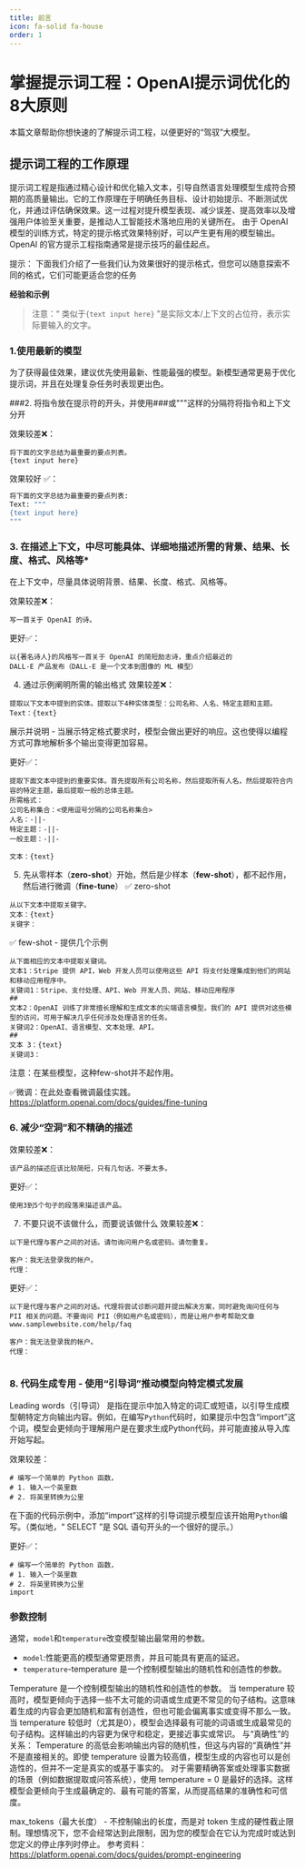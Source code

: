 ```yaml
---
title: 前言
icon: fa-solid fa-house
order: 1
---
```


# 掌握提示词工程：OpenAI提示词优化的8大原则

本篇文章帮助你想快速的了解提示词工程，以便更好的“驾驭”大模型。

## 提示词工程的工作原理
提示词工程是指通过精心设计和优化输入文本，引导自然语言处理模型生成符合预期的高质量输出。它的工作原理在于明确任务目标、设计初始提示、不断测试优化，并通过评估确保效果。这一过程对提升模型表现、减少误差、提高效率以及增强用户体验至关重要，是推动人工智能技术落地应用的关键所在。
由于 OpenAI模型的训练方式，特定的提示格式效果特别好，可以产生更有用的模型输出。​OpenAI 的官方提示工程指南通常是提示技巧的最佳起点。

提示：
下面我们介绍了一些我们认为效果很好的提示格式，但您可以随意探索不同的格式，它们可能更适合您的任务


**经验和示例**
>注意：“ 类似于`{text input here}` ”是实际文本/上下文的占位符，表示实际要输入的文字。


### 1.使用最新的模型
为了获得最佳效果，建议优先使用最新、性能最强的模型。新模型通常更易于优化提示词，并且在处理复杂任务时表现更出色。

###2. 将指令放在提示符的开头，并使用###或"""这样的分隔符将指令和上下文分开

效果较差❌：
```
将下面的文字总结为最重要的要点列表。
{text input here}
```
效果较好 ✅：
```python
将下面的文字总结为最重要的要点列表:
Text: """
{text input here}
"""
```

### 3. 在描述上下文，中尽可能具体、详细地描述所需的背景、结果、长度、格式、风格等*

在上下文中，尽量具体说明背景、结果、长度、格式、风格等。

效果较差❌：

```
写一首关于 OpenAI 的诗。
```

更好✅：
```
以{著名诗人}的风格写一首关于 OpenAI 的简短励志诗，重点介绍最近的
DALL-E 产品发布（DALL-E 是一个文本到图像的 ML 模型）
```
 

4. 通过示例阐明所需的输出格式
效果较差❌：
```
提取以下文本中提到的实体。提取以下4种实体类型：公司名称、人名、特定主题和主题。
Text：{text}
```
展示并说明 - 当展示特定格式要求时，模型会做出更好的响应。这也使得以编程方式可靠地解析多个输出变得更加容易。

 

更好✅：
```
提取下面文本中提到的重要实体。首先提取所有公司名称，然后提取所有人名，然后提取符合内容的特定主题，最后提取一般的总体主题。
所需格式：
公司名称集合：<使用逗号分隔的公司名称集合>
人名：-||-
特定主题：-||-
一般主题：-||-

文本：{text}
 ```

 

5. 先从零样本（**zero-shot**）开始，然后是少样本（**few-shot**），都不起作用，然后进行微调（**fine-tune**）
✅ zero-shot

```
从以下文本中提取关键字。
文本：{text}
关键字：
```

✅ few-shot - 提供几个示例

```
从下面相应的文本中提取关键词。
文本1：Stripe 提供 API，Web 开发人员可以使用这些 API 将支付处理集成到他们的网站和移动应用程序中。
关键词1：Stripe、支付处理、API、Web 开发人员、网站、移动应用程序
##
文本2：OpenAI 训练了非常擅长理解和生成文本的尖端语言模型。我们的 API 提供对这些模型的访问，可用于解决几乎任何涉及处理语言的任务。
关键词2：OpenAI、语言模型、文本处理、API。
##
文本 3：{text}
关键词3：
```
 注意：在某些模型，这种few-shot并不起作用。

✅微调：在此处查看微调最佳实践。https://platform.openai.com/docs/guides/fine-tuning

 

### 6. 减少“空洞”和不精确的描述
效果较差❌：
```
该产品的描述应该比较简短，只有几句话，不要太多。
```

更好✅：
```
使用3到5个句子的段落来描述该产品。
```

7. 不要只说不该做什么，而要说该做什么
效果较差❌：
```
以下是代理与客户之间的对话。请勿询问用户名或密码。请勿重复。

客户：我无法登录我的帐户。
代理：
```

更好✅：
```
以下是代理与客户之间的对话。代理将尝试诊断问题并提出解决方案，同时避免询问任何与 PII 相关的问题。不要询问 PII（例如用户名或密码），而是让用户参考帮助文章 www.samplewebsite.com/help/faq

客户：我无法登录我的帐户。
代理：
 

 ```

### 8. 代码生成专用 - 使用“引导词”推动模型向特定模式发展

Leading words（引导词） 是指在提示中加入特定的词汇或短语，以引导生成模型朝特定方向输出内容。例如，在编写`Python`代码时，如果提示中包含“import”这个词，模型会更倾向于理解用户是在要求生成Python代码，并可能直接从导入库开始写起。

效果较差：
```
# 编写一个简单的 Python 函数，
# 1. 输入一个英里数
# 2. 将英里转换为公里
```
在下面的代码示例中，添加“import”这样的引导词提示模型应该开始用`Python`编写。（类似地，“ SELECT ”是 SQL 语句开头的一个很好的提示。）

更好✅：
```
# 编写一个简单的 Python 函数，
# 1. 输入一个英里数
# 2. 将英里转换为公里
import
```



### 参数控制

通常，`model`和`temperature`改变模型输出最常用的参数。

* `model`:性能更高的模型通常更昂贵，并且可能具有更高的延迟。
* `temperature`-temperature 是一个控制模型输出的随机性和创造性的参数。

Temperature 是一个控制模型输出的随机性和创造性的参数。
当 temperature 较高时，模型更倾向于选择一些不太可能的词语或生成更不常见的句子结构。这意味着生成的内容会更加随机和富有创造性，但也可能会偏离事实或变得不那么一致。
当 temperature 较低时（尤其是0），模型会选择最有可能的词语或生成最常见的句子结构。这样输出的内容更为保守和稳定，更接近事实或常识。
与“真确性”的关系：
Temperature 的高低会影响输出内容的随机性，但这与内容的“真确性”并不是直接相关的。即使 temperature 设置为较高值，模型生成的内容也可以是创造性的，但并不一定是真实的或基于事实的。
对于需要精确答案或处理事实数据的场景（例如数据提取或问答系统），使用 temperature = 0 是最好的选择。这样模型会更倾向于生成最确定的、最有可能的答案，从而提高结果的准确性和可信度。

max_tokens（最大长度） - 不控制输出的长度，而是对 token 生成的硬性截止限制。理想情况下，您不会经常达到此限制，因为您的模型会在它认为完成时或达到您定义的停止序列时停止。
参考资料：
https://platform.openai.com/docs/guides/prompt-engineering
